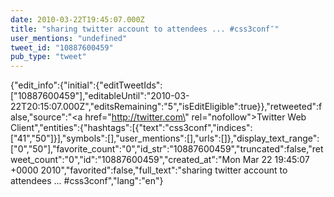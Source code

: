 ```yaml
---
date: 2010-03-22T19:45:07.000Z
title: "sharing twitter account to attendees ... #css3conf″"
user_mentions: "undefined"
tweet_id: "10887600459"
pub_type: "tweet"
---
```

{"edit_info":{"initial":{"editTweetIds":["10887600459"],"editableUntil":"2010-03-22T20:15:07.000Z","editsRemaining":"5","isEditEligible":true}},"retweeted":false,"source":"<a href=\"http://twitter.com\" rel=\"nofollow\">Twitter Web Client</a>","entities":{"hashtags":[{"text":"css3conf","indices":["41","50"]}],"symbols":[],"user_mentions":[],"urls":[]},"display_text_range":["0","50"],"favorite_count":"0","id_str":"10887600459","truncated":false,"retweet_count":"0","id":"10887600459","created_at":"Mon Mar 22 19:45:07 +0000 2010","favorited":false,"full_text":"sharing twitter account to attendees ... #css3conf","lang":"en"}
